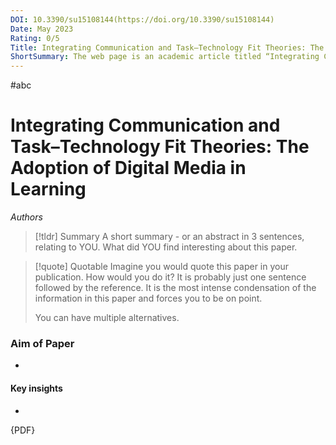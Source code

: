 ```yaml
---
DOI: 10.3390/su15108144(https://doi.org/10.3390/su15108144)
Date: May 2023
Rating: 0/5
Title: Integrating Communication and Task–Technology Fit Theories: The Adoption of Digital Media in Learning
ShortSummary: The web page is an academic article titled “Integrating Communication and Task–Technology Fit Theories: The Adoption of Digital Media in Learning” by Al-Rahmi et al. (2023), published in the journal Sustainability.
---
```

#abc

# Integrating Communication and Task–Technology Fit Theories: The Adoption of Digital Media in Learning
*Authors*

> [!tldr] Summary
> A short summary - or an abstract in 3 sentences, relating to YOU. What did YOU find interesting about this paper. 

> [!quote] Quotable
> Imagine you would quote this paper in your publication. How would you do it? It is probably just one sentence followed by the reference. It is the most intense condensation of the information in this paper and forces you to be on point. 
> 
> You can have multiple alternatives. 


### Aim of Paper
-

#### Key insights
-



{PDF}